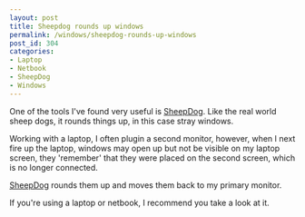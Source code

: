 ```yaml
---
layout: post
title: Sheepdog rounds up windows
permalink: /windows/sheepdog-rounds-up-windows
post_id: 304
categories:
- Laptop
- Netbook
- SheepDog
- Windows
---
```


One of the tools I've found very useful is [SheepDog](http://sheepdog.codeplex.com/). Like the real world sheep dogs, it rounds things up, in this case stray windows.

Working with a laptop, I often plugin a second monitor, however, when I next fire up the laptop, windows may open up but not be visible on my laptop screen, they 'remember' that they were placed on the second screen, which is no longer connected.

[SheepDog](http://sheepdog.codeplex.com/) rounds them up and moves them back to my primary monitor.

If you're using a laptop or netbook, I recommend you take a look at it.
